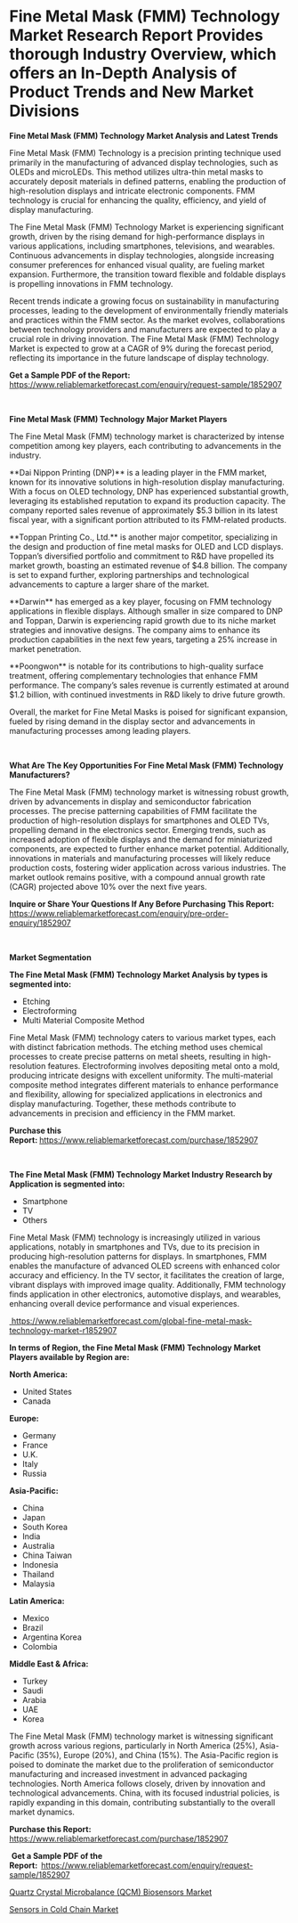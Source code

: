 <p><h1>Fine Metal Mask (FMM) Technology Market Research Report Provides thorough Industry Overview, which offers an In-Depth Analysis of Product Trends and New Market Divisions</h1></p><p><strong>Fine Metal Mask (FMM) Technology Market Analysis and Latest Trends</strong></p>
<p><p>Fine Metal Mask (FMM) Technology is a precision printing technique used primarily in the manufacturing of advanced display technologies, such as OLEDs and microLEDs. This method utilizes ultra-thin metal masks to accurately deposit materials in defined patterns, enabling the production of high-resolution displays and intricate electronic components. FMM technology is crucial for enhancing the quality, efficiency, and yield of display manufacturing.</p><p>The Fine Metal Mask (FMM) Technology Market is experiencing significant growth, driven by the rising demand for high-performance displays in various applications, including smartphones, televisions, and wearables. Continuous advancements in display technologies, alongside increasing consumer preferences for enhanced visual quality, are fueling market expansion. Furthermore, the transition toward flexible and foldable displays is propelling innovations in FMM technology.</p><p>Recent trends indicate a growing focus on sustainability in manufacturing processes, leading to the development of environmentally friendly materials and practices within the FMM sector. As the market evolves, collaborations between technology providers and manufacturers are expected to play a crucial role in driving innovation. The Fine Metal Mask (FMM) Technology Market is expected to grow at a CAGR of 9% during the forecast period, reflecting its importance in the future landscape of display technology.</p></p>
<p><strong>Get a Sample PDF of the Report:&nbsp;</strong> <a href="https://www.reliablemarketforecast.com/enquiry/request-sample/1852907?utm_campaign=1108&utm_medium=2&utm_source=Github&utm_content=ia&utm_term=13022025&utm_id=fine-metal-mask-fmm-technology">https://www.reliablemarketforecast.com/enquiry/request-sample/1852907</a></p>
<p>&nbsp;</p>
<p><strong>Fine Metal Mask (FMM) Technology Major Market Players</strong></p>
<p><p>The Fine Metal Mask (FMM) technology market is characterized by intense competition among key players, each contributing to advancements in the industry.</p><p>**Dai Nippon Printing (DNP)** is a leading player in the FMM market, known for its innovative solutions in high-resolution display manufacturing. With a focus on OLED technology, DNP has experienced substantial growth, leveraging its established reputation to expand its production capacity. The company reported sales revenue of approximately $5.3 billion in its latest fiscal year, with a significant portion attributed to its FMM-related products.</p><p>**Toppan Printing Co., Ltd.** is another major competitor, specializing in the design and production of fine metal masks for OLED and LCD displays. Toppan’s diversified portfolio and commitment to R&D have propelled its market growth, boasting an estimated revenue of $4.8 billion. The company is set to expand further, exploring partnerships and technological advancements to capture a larger share of the market.</p><p>**Darwin** has emerged as a key player, focusing on FMM technology applications in flexible displays. Although smaller in size compared to DNP and Toppan, Darwin is experiencing rapid growth due to its niche market strategies and innovative designs. The company aims to enhance its production capabilities in the next few years, targeting a 25% increase in market penetration.</p><p>**Poongwon** is notable for its contributions to high-quality surface treatment, offering complementary technologies that enhance FMM performance. The company’s sales revenue is currently estimated at around $1.2 billion, with continued investments in R&D likely to drive future growth.</p><p>Overall, the market for Fine Metal Masks is poised for significant expansion, fueled by rising demand in the display sector and advancements in manufacturing processes among leading players.</p></p>
<p>&nbsp;</p>
<p><strong>What Are The Key Opportunities For Fine Metal Mask (FMM) Technology Manufacturers?</strong></p>
<p><p>The Fine Metal Mask (FMM) technology market is witnessing robust growth, driven by advancements in display and semiconductor fabrication processes. The precise patterning capabilities of FMM facilitate the production of high-resolution displays for smartphones and OLED TVs, propelling demand in the electronics sector. Emerging trends, such as increased adoption of flexible displays and the demand for miniaturized components, are expected to further enhance market potential. Additionally, innovations in materials and manufacturing processes will likely reduce production costs, fostering wider application across various industries. The market outlook remains positive, with a compound annual growth rate (CAGR) projected above 10% over the next five years.</p></p>
<p><strong>Inquire or Share Your Questions If Any Before Purchasing This Report:</strong> <a href="https://www.reliablemarketforecast.com/enquiry/pre-order-enquiry/1852907?utm_campaign=1108&utm_medium=2&utm_source=Github&utm_content=ia&utm_term=13022025&utm_id=fine-metal-mask-fmm-technology">https://www.reliablemarketforecast.com/enquiry/pre-order-enquiry/1852907</a></p>
<p>&nbsp;</p>
<p><strong>Market Segmentation</strong></p>
<p><strong>The Fine Metal Mask (FMM) Technology Market Analysis by types is segmented into:</strong></p>
<p><ul><li>Etching</li><li>Electroforming</li><li>Multi Material Composite Method</li></ul></p>
<p><p>Fine Metal Mask (FMM) technology caters to various market types, each with distinct fabrication methods. The etching method uses chemical processes to create precise patterns on metal sheets, resulting in high-resolution features. Electroforming involves depositing metal onto a mold, producing intricate designs with excellent uniformity. The multi-material composite method integrates different materials to enhance performance and flexibility, allowing for specialized applications in electronics and display manufacturing. Together, these methods contribute to advancements in precision and efficiency in the FMM market.</p></p>
<p><strong>Purchase this Report:&nbsp;</strong><a href="https://www.reliablemarketforecast.com/purchase/1852907?utm_campaign=1108&utm_medium=2&utm_source=Github&utm_content=ia&utm_term=13022025&utm_id=fine-metal-mask-fmm-technology">https://www.reliablemarketforecast.com/purchase/1852907</a></p>
<p>&nbsp;</p>
<p><strong>The Fine Metal Mask (FMM) Technology Market Industry Research by Application is segmented into:</strong></p>
<p><ul><li>Smartphone</li><li>TV</li><li>Others</li></ul></p>
<p><p>Fine Metal Mask (FMM) technology is increasingly utilized in various applications, notably in smartphones and TVs, due to its precision in producing high-resolution patterns for displays. In smartphones, FMM enables the manufacture of advanced OLED screens with enhanced color accuracy and efficiency. In the TV sector, it facilitates the creation of large, vibrant displays with improved image quality. Additionally, FMM technology finds application in other electronics, automotive displays, and wearables, enhancing overall device performance and visual experiences.</p></p>
<p><a href="https://www.reliablemarketforecast.com/global-fine-metal-mask-technology-market-r1852907?utm_campaign=1108&utm_medium=2&utm_source=Github&utm_content=ia&utm_term=13022025&utm_id=fine-metal-mask-fmm-technology">&nbsp;https://www.reliablemarketforecast.com/global-fine-metal-mask-technology-market-r1852907</a></p>
<p><strong>In terms of Region, the Fine Metal Mask (FMM) Technology Market Players available by Region are:</strong></p>
<p>
    <p> <strong> North America: </strong>
        <ul>
            <li>United States</li>
            <li>Canada</li>
        </ul>
        </p> 
    <p> <strong> Europe: </strong>
        <ul>
            <li>Germany</li>
            <li>France</li>
            <li>U.K.</li>
            <li>Italy</li>
            <li>Russia</li>
        </ul>
        </p> 
    <p> <strong> Asia-Pacific: </strong>
        <ul>
            <li>China</li>
            <li>Japan</li>
            <li>South Korea</li>
            <li>India</li>
            <li>Australia</li>
            <li>China Taiwan</li>
            <li>Indonesia</li>
            <li>Thailand</li>
            <li>Malaysia</li>
        </ul>
        </p> 
    <p> <strong> Latin America: </strong>
        <ul>
            <li>Mexico</li>
            <li>Brazil</li>
            <li>Argentina Korea</li>
            <li>Colombia</li>
        </ul>
        </p> 
    <p> <strong> Middle East & Africa: </strong>
        <ul>
            <li>Turkey</li>
            <li>Saudi</li>
            <li>Arabia</li>
            <li>UAE</li>
            <li>Korea</li>
        </ul>
    </p>
    </p>
<p><p>The Fine Metal Mask (FMM) technology market is witnessing significant growth across various regions, particularly in North America (25%), Asia-Pacific (35%), Europe (20%), and China (15%). The Asia-Pacific region is poised to dominate the market due to the proliferation of semiconductor manufacturing and increased investment in advanced packaging technologies. North America follows closely, driven by innovation and technological advancements. China, with its focused industrial policies, is rapidly expanding in this domain, contributing substantially to the overall market dynamics.</p></p>
<p><strong>Purchase this Report: </strong><a href="https://www.reliablemarketforecast.com/purchase/1852907?utm_campaign=1108&utm_medium=2&utm_source=Github&utm_content=ia&utm_term=13022025&utm_id=fine-metal-mask-fmm-technology">https://www.reliablemarketforecast.com/purchase/1852907</a></p>
<p>&nbsp;<strong>Get a Sample PDF of the Report:&nbsp;&nbsp;</strong><a href="https://www.reliablemarketforecast.com/enquiry/request-sample/1852907?utm_campaign=1108&utm_medium=2&utm_source=Github&utm_content=ia&utm_term=13022025&utm_id=fine-metal-mask-fmm-technology">https://www.reliablemarketforecast.com/enquiry/request-sample/1852907</a></p>
<p><strong></strong></p>
<p><p><a href="https://github.com/wyettillesr4/Market-Research-Report-List-1/blob/main/quartz-crystal-microbalance-qcm-biosensors-market.md?utm_campaign=1108&utm_medium=2&utm_source=Github&utm_content=ia&utm_term=13022025&utm_id=fine-metal-mask-fmm-technology">Quartz Crystal Microbalance (QCM) Biosensors Market</a></p><p><a href="https://github.com/CliffMedina6/Market-Research-Report-List-7/blob/main/sensors-in-cold-chain-market.md?utm_campaign=1108&utm_medium=2&utm_source=Github&utm_content=ia&utm_term=13022025&utm_id=fine-metal-mask-fmm-technology">Sensors in Cold Chain Market</a></p></p>